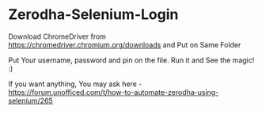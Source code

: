 # Zerodha-Selenium-Login

Download ChromeDriver from https://chromedriver.chromium.org/downloads and Put on Same Folder

Put Your username, password and pin on the file. Run it and See the magic! :)

If you want anything, You may ask here - https://forum.unofficed.com/t/how-to-automate-zerodha-using-selenium/265
